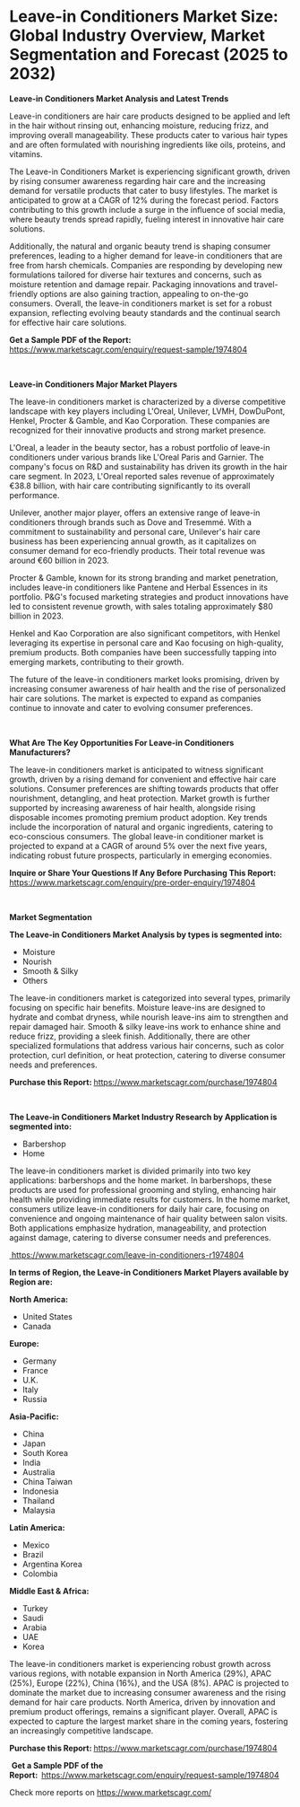 <p><h1>Leave-in Conditioners Market Size: Global Industry Overview, Market Segmentation and Forecast (2025 to 2032)</h1></p><p><strong>Leave-in Conditioners Market Analysis and Latest Trends</strong></p>
<p><p>Leave-in conditioners are hair care products designed to be applied and left in the hair without rinsing out, enhancing moisture, reducing frizz, and improving overall manageability. These products cater to various hair types and are often formulated with nourishing ingredients like oils, proteins, and vitamins.</p><p>The Leave-in Conditioners Market is experiencing significant growth, driven by rising consumer awareness regarding hair care and the increasing demand for versatile products that cater to busy lifestyles. The market is anticipated to grow at a CAGR of 12% during the forecast period. Factors contributing to this growth include a surge in the influence of social media, where beauty trends spread rapidly, fueling interest in innovative hair care solutions.</p><p>Additionally, the natural and organic beauty trend is shaping consumer preferences, leading to a higher demand for leave-in conditioners that are free from harsh chemicals. Companies are responding by developing new formulations tailored for diverse hair textures and concerns, such as moisture retention and damage repair. Packaging innovations and travel-friendly options are also gaining traction, appealing to on-the-go consumers. Overall, the leave-in conditioners market is set for a robust expansion, reflecting evolving beauty standards and the continual search for effective hair care solutions.</p></p>
<p><strong>Get a Sample PDF of the Report:&nbsp;</strong> <a href="https://www.marketscagr.com/enquiry/request-sample/1974804?utm_campaign=3221&utm_medium=2&utm_source=Github&utm_content=ia&utm_term=06042025&utm_id=leave-in-conditioners">https://www.marketscagr.com/enquiry/request-sample/1974804</a></p>
<p>&nbsp;</p>
<p><strong>Leave-in Conditioners Major Market Players</strong></p>
<p><p>The leave-in conditioners market is characterized by a diverse competitive landscape with key players including L'Oreal, Unilever, LVMH, DowDuPont, Henkel, Procter & Gamble, and Kao Corporation. These companies are recognized for their innovative products and strong market presence.</p><p>L'Oreal, a leader in the beauty sector, has a robust portfolio of leave-in conditioners under various brands like L'Oreal Paris and Garnier. The company's focus on R&D and sustainability has driven its growth in the hair care segment. In 2023, L'Oreal reported sales revenue of approximately €38.8 billion, with hair care contributing significantly to its overall performance.</p><p>Unilever, another major player, offers an extensive range of leave-in conditioners through brands such as Dove and Tresemmé. With a commitment to sustainability and personal care, Unilever's hair care business has been experiencing annual growth, as it capitalizes on consumer demand for eco-friendly products. Their total revenue was around €60 billion in 2023.</p><p>Procter & Gamble, known for its strong branding and market penetration, includes leave-in conditioners like Pantene and Herbal Essences in its portfolio. P&G's focused marketing strategies and product innovations have led to consistent revenue growth, with sales totaling approximately $80 billion in 2023.</p><p>Henkel and Kao Corporation are also significant competitors, with Henkel leveraging its expertise in personal care and Kao focusing on high-quality, premium products. Both companies have been successfully tapping into emerging markets, contributing to their growth.</p><p>The future of the leave-in conditioners market looks promising, driven by increasing consumer awareness of hair health and the rise of personalized hair care solutions. The market is expected to expand as companies continue to innovate and cater to evolving consumer preferences.</p></p>
<p>&nbsp;</p>
<p><strong>What Are The Key Opportunities For Leave-in Conditioners Manufacturers?</strong></p>
<p><p>The leave-in conditioners market is anticipated to witness significant growth, driven by a rising demand for convenient and effective hair care solutions. Consumer preferences are shifting towards products that offer nourishment, detangling, and heat protection. Market growth is further supported by increasing awareness of hair health, alongside rising disposable incomes promoting premium product adoption. Key trends include the incorporation of natural and organic ingredients, catering to eco-conscious consumers. The global leave-in conditioner market is projected to expand at a CAGR of around 5% over the next five years, indicating robust future prospects, particularly in emerging economies.</p></p>
<p><strong>Inquire or Share Your Questions If Any Before Purchasing This Report:</strong> <a href="https://www.marketscagr.com/enquiry/pre-order-enquiry/1974804?utm_campaign=3221&utm_medium=2&utm_source=Github&utm_content=ia&utm_term=06042025&utm_id=leave-in-conditioners">https://www.marketscagr.com/enquiry/pre-order-enquiry/1974804</a></p>
<p>&nbsp;</p>
<p><strong>Market Segmentation</strong></p>
<p><strong>The Leave-in Conditioners Market Analysis by types is segmented into:</strong></p>
<p><ul><li>Moisture</li><li>Nourish</li><li>Smooth & Silky</li><li>Others</li></ul></p>
<p><p>The leave-in conditioners market is categorized into several types, primarily focusing on specific hair benefits. Moisture leave-ins are designed to hydrate and combat dryness, while nourish leave-ins aim to strengthen and repair damaged hair. Smooth & silky leave-ins work to enhance shine and reduce frizz, providing a sleek finish. Additionally, there are other specialized formulations that address various hair concerns, such as color protection, curl definition, or heat protection, catering to diverse consumer needs and preferences.</p></p>
<p><strong>Purchase this Report:&nbsp;</strong><a href="https://www.marketscagr.com/purchase/1974804?utm_campaign=3221&utm_medium=2&utm_source=Github&utm_content=ia&utm_term=06042025&utm_id=leave-in-conditioners">https://www.marketscagr.com/purchase/1974804</a></p>
<p>&nbsp;</p>
<p><strong>The Leave-in Conditioners Market Industry Research by Application is segmented into:</strong></p>
<p><ul><li>Barbershop</li><li>Home</li></ul></p>
<p><p>The leave-in conditioners market is divided primarily into two key applications: barbershops and the home market. In barbershops, these products are used for professional grooming and styling, enhancing hair health while providing immediate results for customers. In the home market, consumers utilize leave-in conditioners for daily hair care, focusing on convenience and ongoing maintenance of hair quality between salon visits. Both applications emphasize hydration, manageability, and protection against damage, catering to diverse consumer needs and preferences.</p></p>
<p><a href="https://www.marketscagr.com/leave-in-conditioners-r1974804?utm_campaign=3221&utm_medium=2&utm_source=Github&utm_content=ia&utm_term=06042025&utm_id=leave-in-conditioners">&nbsp;https://www.marketscagr.com/leave-in-conditioners-r1974804</a></p>
<p><strong>In terms of Region, the Leave-in Conditioners Market Players available by Region are:</strong></p>
<p>
    <p> <strong> North America: </strong>
        <ul>
            <li>United States</li>
            <li>Canada</li>
        </ul>
        </p> 
    <p> <strong> Europe: </strong>
        <ul>
            <li>Germany</li>
            <li>France</li>
            <li>U.K.</li>
            <li>Italy</li>
            <li>Russia</li>
        </ul>
        </p> 
    <p> <strong> Asia-Pacific: </strong>
        <ul>
            <li>China</li>
            <li>Japan</li>
            <li>South Korea</li>
            <li>India</li>
            <li>Australia</li>
            <li>China Taiwan</li>
            <li>Indonesia</li>
            <li>Thailand</li>
            <li>Malaysia</li>
        </ul>
        </p> 
    <p> <strong> Latin America: </strong>
        <ul>
            <li>Mexico</li>
            <li>Brazil</li>
            <li>Argentina Korea</li>
            <li>Colombia</li>
        </ul>
        </p> 
    <p> <strong> Middle East & Africa: </strong>
        <ul>
            <li>Turkey</li>
            <li>Saudi</li>
            <li>Arabia</li>
            <li>UAE</li>
            <li>Korea</li>
        </ul>
    </p>
    </p>
<p><p>The leave-in conditioners market is experiencing robust growth across various regions, with notable expansion in North America (29%), APAC (25%), Europe (22%), China (16%), and the USA (8%). APAC is projected to dominate the market due to increasing consumer awareness and the rising demand for hair care products. North America, driven by innovation and premium product offerings, remains a significant player. Overall, APAC is expected to capture the largest market share in the coming years, fostering an increasingly competitive landscape.</p></p>
<p><strong>Purchase this Report: </strong><a href="https://www.marketscagr.com/purchase/1974804?utm_campaign=3221&utm_medium=2&utm_source=Github&utm_content=ia&utm_term=06042025&utm_id=leave-in-conditioners">https://www.marketscagr.com/purchase/1974804</a></p>
<p>&nbsp;<strong>Get a Sample PDF of the Report:&nbsp;&nbsp;</strong><a href="https://www.marketscagr.com/enquiry/request-sample/1974804?utm_campaign=3221&utm_medium=2&utm_source=Github&utm_content=ia&utm_term=06042025&utm_id=leave-in-conditioners">https://www.marketscagr.com/enquiry/request-sample/1974804</a></p>
<p><strong></strong></p>
<p>Check more reports on <a href="https://www.marketscagr.com/?utm_campaign=3221&utm_medium=2&utm_source=Github&utm_content=ia&utm_term=06042025&utm_id=leave-in-conditioners">https://www.marketscagr.com/</a></p>